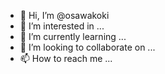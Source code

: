 - 👋 Hi, I’m @osawakoki
- 👀 I’m interested in ...
- 🌱 I’m currently learning ...
- 💞️ I’m looking to collaborate on ...
- 📫 How to reach me ...

<!---
osawakoki/osawakoki is a ✨ special ✨ repository because its `README.md` (this file) appears on your GitHub profile.
You can click the Preview link to take a look at your changes.
--->
